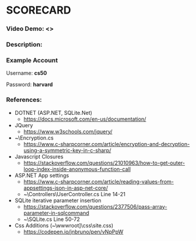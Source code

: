 ﻿# SCORECARD
### Video Demo: <>
### Description:

### Example Account

Username: **cs50**

Password: **harvard**

### References:
* DOTNET (ASP.NET, SQLite.Net)
	* https://docs.microsoft.com/en-us/documentation/
* JQuery
	* https://www.w3schools.com/jquery/
* ~\Encryption.cs
	* https://www.c-sharpcorner.com/article/encryption-and-decryption-using-a-symmetric-key-in-c-sharp/
* Javascript Closures
	* https://stackoverflow.com/questions/21010963/how-to-get-outer-loop-index-inside-anonymous-function-call
* ASP.NET App settings
	* https://www.c-sharpcorner.com/article/reading-values-from-appsettings-json-in-asp-net-core/
	* ~\Controllers\UserController.cs Line 14-21
* SQLite iterative parameter insertion
	* https://stackoverflow.com/questions/2377506/pass-array-parameter-in-sqlcommand
	* ~\SQLite.cs Line 50-72
* Css Additions (~\wwwroot]\css\site.css)
	* https://codepen.io/jnbruno/pen/vNpPpW